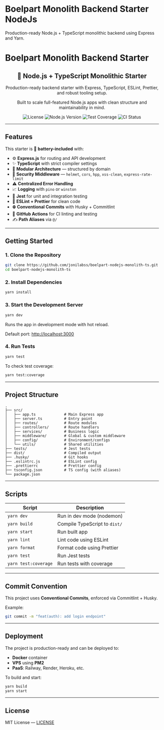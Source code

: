 # Boelpart Monolith Backend Starter NodeJs

Production-ready Node.js + TypeScript monolithic backend using Express and Yarn.

# Boelpart Monolith Backend Starter

<div align="center">
  <h2>🧱 Node.js + TypeScript Monolithic Starter</h2>
  <p>Production-ready backend starter with Express, TypeScript, ESLint, Prettier, and robust tooling setup.</p>
  <p>Built to scale full-featured Node.js apps with clean structure and maintainability in mind.</p>

  <img src="https://img.shields.io/badge/license-MIT-blue.svg" alt="License" />
  <img src="https://img.shields.io/badge/node-18+-green.svg" alt="Node.js Version" />
  <img src="https://img.shields.io/badge/coverage-100%25-brightgreen" alt="Test Coverage" />
  <img src="https://img.shields.io/github/actions/workflow/status/YOUR_ORG/boelpart-backend/ci.yml" alt="CI Status" />
</div>

---

## Features

This starter is 🔋 **battery-included** with:

- ⚙️ **Express.js** for routing and API development
- ✨ **TypeScript** with strict compiler settings
- 🧱 **Modular Architecture** — structured by domain
- 🔐 **Security Middleware** — `helmet`, `cors`, `hpp`, `xss-clean`, `express-rate-limit`
- ⚠️ **Centralized Error Handling**
- 📈 **Logging** with `pino` or `winston`
- 🧪 **Jest** for unit and integration testing
- 🧹 **ESLint + Prettier** for clean code
- ⛔ **Conventional Commits** with Husky + Commitlint
- 🚦 **GitHub Actions** for CI linting and testing
- ✍️ **Path Aliases** via `@/`

---

## Getting Started

### 1. Clone the Repository

```bash
git clone https://github.com/jonilabss/boelpart-nodejs-monolith-ts.git
cd boelpart-nodejs-monolith-ts
```

### 2. Install Dependencies

```bash
yarn install
```

### 3. Start the Development Server

```bash
yarn dev
```

Runs the app in development mode with hot reload.

Default port: [http://localhost:3000](http://localhost:3000)

### 4. Run Tests

```bash
yarn test
```

To check test coverage:

```bash
yarn test:coverage
```

---

## Project Structure

```
.
├── src/
│   ├── app.ts             # Main Express app
│   ├── server.ts          # Entry point
│   ├── routes/            # Route modules
│   ├── controllers/       # Route handlers
│   ├── services/          # Business logic
│   ├── middleware/        # Global & custom middleware
│   ├── config/            # Environment/configs
│   └── utils/             # Shared utilities
├── tests/                 # Jest tests
├── dist/                  # Compiled output
├── .husky/                # Git hooks
├── .eslintrc.js           # ESLint config
├── .prettierrc            # Prettier config
├── tsconfig.json          # TS config (with aliases)
└── package.json
```

---

## Scripts

| Script               | Description                   |
| -------------------- | ----------------------------- |
| `yarn dev`           | Run in dev mode (nodemon)     |
| `yarn build`         | Compile TypeScript to `dist/` |
| `yarn start`         | Run built app                 |
| `yarn lint`          | Lint code using ESLint        |
| `yarn format`        | Format code using Prettier    |
| `yarn test`          | Run Jest tests                |
| `yarn test:coverage` | Run tests with coverage       |

---

## Commit Convention

This project uses **Conventional Commits**, enforced via Commitlint + Husky.

Example:

```bash
git commit -m "feat(auth): add login endpoint"
```

---

## Deployment

The project is production-ready and can be deployed to:

- **Docker** container
- **VPS** using **PM2**
- **PaaS**: Railway, Render, Heroku, etc.

To build and start:

```bash
yarn build
yarn start
```

---

## License

MIT License — [LICENSE](./LICENSE)
